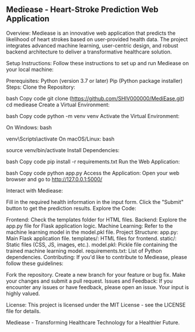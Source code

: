 ## Mediease - Heart-Stroke Prediction Web Application
Overview:
Mediease is an innovative web application that predicts the likelihood of heart strokes based on user-provided health data. The project integrates advanced machine learning, user-centric design, and robust backend architecture to deliver a transformative healthcare solution.

Setup Instructions:
Follow these instructions to set up and run Mediease on your local machine:

Prerequisites:
Python (version 3.7 or later)
Pip (Python package installer)
Steps:
Clone the Repository:

bash
Copy code
git clone (https://github.com/SHIV000000/MediEase.git)
cd mediease
Create a Virtual Environment:

bash
Copy code
python -m venv venv
Activate the Virtual Environment:

On Windows:
bash

venv\Scripts\activate
On macOS/Linux:
bash

source venv/bin/activate
Install Dependencies:

bash
Copy code
pip install -r requirements.txt
Run the Web Application:

bash
Copy code
python app.py
Access the Application:
Open your web browser and go to http://127.0.0.1:5000/

Interact with Mediease:

Fill in the required health information in the input form.
Click the "Submit" button to get the prediction results.
Explore the Code:

Frontend: Check the templates folder for HTML files.
Backend: Explore the app.py file for Flask application logic.
Machine Learning: Refer to the machine learning model in the model.pkl file.
Project Structure:
app.py: Main Flask application file.
templates/: HTML files for frontend.
static/: Static files (CSS, JS, images, etc.).
model.pkl: Pickle file containing the trained machine learning model.
requirements.txt: List of Python dependencies.
Contributing:
If you'd like to contribute to Mediease, please follow these guidelines:

Fork the repository.
Create a new branch for your feature or bug fix.
Make your changes and submit a pull request.
Issues and Feedback:
If you encounter any issues or have feedback, please open an issue. Your input is highly valued.

License:
This project is licensed under the MIT License - see the LICENSE file for details.

Mediease - Transforming Healthcare Technology for a Healthier Future.
